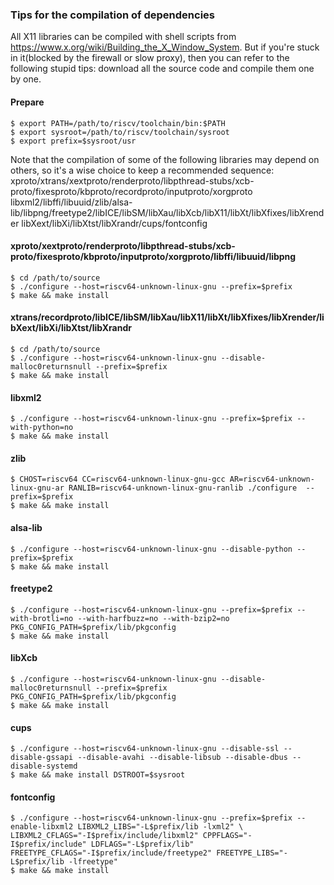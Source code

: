 ### Tips for the compilation of dependencies

All X11 libraries can be compiled with shell scripts from https://www.x.org/wiki/Building_the_X_Window_System. But if you're stuck in it(blocked by the firewall or slow proxy), then you can refer to the following stupid tips: download all the source code and compile them one by one.

#### Prepare

```shell
$ export PATH=/path/to/riscv/toolchain/bin:$PATH
$ export sysroot=/path/to/riscv/toolchain/sysroot
$ export prefix=$sysroot/usr
```

Note that the compilation of some of the following libraries may depend on others, so it's a wise choice to keep a recommended sequence:
xproto/xtrans/xextproto/renderproto/libpthread-stubs/xcb-proto/fixesproto/kbproto/recordproto/inputproto/xorgproto
libxml2/libffi/libuuid/zlib/alsa-lib/libpng/freetype2/libICE/libSM/libXau/libXcb/libX11/libXt/libXfixes/libXrender
libXext/libXi/libXtst/libXrandr/cups/fontconfig

#### xproto/xextproto/renderproto/libpthread-stubs/xcb-proto/fixesproto/kbproto/inputproto/xorgproto/libffi/libuuid/libpng

```shell
$ cd /path/to/source
$ ./configure --host=riscv64-unknown-linux-gnu --prefix=$prefix
$ make && make install
```

#### xtrans/recordproto/libICE/libSM/libXau/libX11/libXt/libXfixes/libXrender/libXext/libXi/libXtst/libXrandr

```shell
$ cd /path/to/source
$ ./configure --host=riscv64-unknown-linux-gnu --disable-malloc0returnsnull --prefix=$prefix
$ make && make install
```

#### libxml2

```shell
$ ./configure --host=riscv64-unknown-linux-gnu --prefix=$prefix --with-python=no
$ make && make install
```

#### zlib

```shell
$ CHOST=riscv64 CC=riscv64-unknown-linux-gnu-gcc AR=riscv64-unknown-linux-gnu-ar RANLIB=riscv64-unknown-linux-gnu-ranlib ./configure  --prefix=$prefix
$ make && make install
```

#### alsa-lib

```shell
$ ./configure --host=riscv64-unknown-linux-gnu --disable-python --prefix=$prefix
$ make && make install
```

#### freetype2

```shell
$ ./configure --host=riscv64-unknown-linux-gnu --prefix=$prefix --with-brotli=no --with-harfbuzz=no --with-bzip2=no PKG_CONFIG_PATH=$prefix/lib/pkgconfig
$ make && make install
```

#### libXcb

```shell
$ ./configure --host=riscv64-unknown-linux-gnu --disable-malloc0returnsnull --prefix=$prefix PKG_CONFIG_PATH=$prefix/lib/pkgconfig
$ make && make install
```

#### cups

```shell
$ ./configure --host=riscv64-unknown-linux-gnu --disable-ssl --disable-gssapi --disable-avahi --disable-libsub --disable-dbus --disable-systemd
$ make && make install DSTROOT=$sysroot
```

#### fontconfig

```shell
$ ./configure --host=riscv64-unknown-linux-gnu --prefix=$prefix --enable-libxml2 LIBXML2_LIBS="-L$prefix/lib -lxml2" \
LIBXML2_CFLAGS="-I$prefix/include/libxml2" CPPFLAGS="-I$prefix/include" LDFLAGS="-L$prefix/lib"
FREETYPE_CFLAGS="-I$prefix/include/freetype2" FREETYPE_LIBS="-L$prefix/lib -lfreetype"
$ make && make install
```
